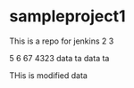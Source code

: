
# sampleproject1

This is a repo for jenkins
2
3

5
6
67
4323
data ta
data ta

THis is modified data

